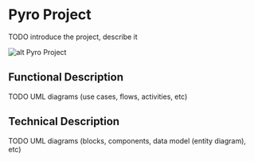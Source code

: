 # Pyro Project

TODO introduce the project, describe it

![alt Pyro Project](https://media0.giphy.com/media/kgVCrTi7qc46mm2N0j/giphy.gif?cid=ecf05e479qevpczcxlzc7cm0bk8w86lpxgexzbgg7efd8fzf&rid=giphy.gif&ct=g)

## Functional Description

TODO UML diagrams (use cases, flows, activities, etc)

## Technical Description

TODO UML diagrams (blocks, components, data model (entity diagram), etc)